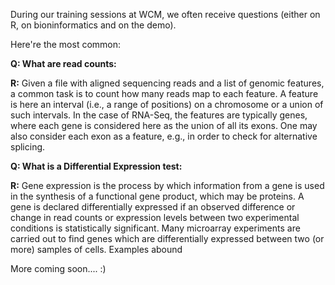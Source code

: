 During our training sessions at WCM, we often receive questions (either on R, on bioninformatics and on the demo).

Here're the most common:

**Q: What are read counts:**

**R:** 
Given a file with aligned sequencing reads and a list of genomic features, a common task is to count how many reads map to each feature.
A feature is here an interval (i.e., a range of positions) on a chromosome or a union of such intervals.
In the case of RNA-Seq, the features are typically genes, where each gene is considered here as the union of all its exons. One may also consider each exon as a feature, e.g., in order to check for alternative splicing.

**Q: What is a Differential Expression test:**

**R:** 
Gene expression is the process by which information from a gene is used in the synthesis of a functional gene product, which may be proteins. A gene is declared differentially expressed if an observed difference or change in read counts or expression levels between two experimental conditions is statistically significant.
Many microarray experiments are carried out to find genes which are differentially expressed between two (or more) samples of cells. Examples abound


More coming soon.... :)